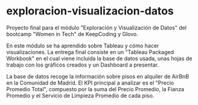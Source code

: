 # exploracion-visualizacion-datos
Proyecto final para el módulo "Exploración y Visualización de Datos" del bootcamp "Women in Tech" de KeepCoding y Glovo.

En este módulo se ha aprendido sobre Tableau y cómo hacer visualizaciones. La entrega final consiste en un "Tableau Packaged Workbook" en el cual viene incluida la base de datos usada, unas hojas de trabajo con los gráficos creados y un Dashboard a presentar.

La base de datos recoge la información sobre pisos en alquiler de AirBnB en la Comunidad de Madrid. El KPI principal a analizar es el "Precio Promedio Total", compuesto por la suma del Precio Promedio, la Fianza Promedio y el Servicio de Limpieza Promedio de cada piso.
